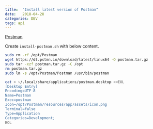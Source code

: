 ```yaml
---
title:  "Install latest version of Postman"
date:   2018-04-28
categories: DEV
tags: api
---
```


[Postman](https://www.postman.com/)

Create `install-postman.sh` with below content.

```bash
sudo rm -rf /opt/Postman
wget https://dl.pstmn.io/download/latest/linux64 -O postman.tar.gz
sudo tar -xzf postman.tar.gz -C /opt
rm postman.tar.gz
sudo ln -s /opt/Postman/Postman /usr/bin/postman

cat > ~/.local/share/applications/postman.desktop <<EOL
[Desktop Entry]
Encoding=UTF-8
Name=Postman
Exec=postman
Icon=/opt/Postman/resources/app/assets/icon.png
Terminal=false
Type=Application
Categories=Development;
EOL
```

